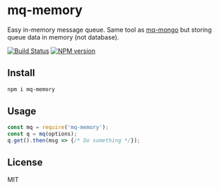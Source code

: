 # mq-memory

Easy in-memory message queue. Same tool as [mq-mongo](https://github.com/astur/mq-mongo) but storing queue data in memory (not database).

[![Build Status][travis-image]][travis-url]
[![NPM version][npm-image]][npm-url]

## Install

```bash
npm i mq-memory
```

## Usage

```js
const mq = require('mq-memory');
const q = mq(options);
q.get().then(msg => {/* Do something */});
```

## License

MIT

[npm-url]: https://npmjs.org/package/mq-memory
[npm-image]: https://badge.fury.io/js/mq-memory.svg
[travis-url]: https://travis-ci.org/astur/mq-memory
[travis-image]: https://travis-ci.org/astur/mq-memory.svg?branch=master